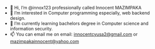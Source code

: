 - 👋 Hi, I’m @innox123 professionally called Innocent MAZIMPAKA
- 👀 I’m interested in Computer programming especially, web backend design.
- 🌱 I’m currently learning bachelors degree in Computer science and information security.
- 📫 You can email me on email: innocentcyusa2@gmail.com or mazimpakainnocent@yahoo.com

<!---
innox123/innox123 is a ✨ special ✨ repository because its `README.md` (this file) appears on your GitHub profile.
You can click the Preview link to take a look at your changes.
--->
